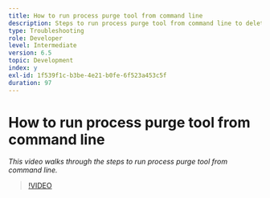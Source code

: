 ```yaml
---
title: How to run process purge tool from command line
description: Steps to run process purge tool from command line to delete records from Job Manager table
type: Troubleshooting
role: Developer
level: Intermediate
version: 6.5
topic: Development
index: y
exl-id: 1f539f1c-b3be-4e21-b0fe-6f523a453c5f
duration: 97
---
```

# How to run process purge tool from command line

*This video walks through the steps to run process purge tool from command line.*

>[!VIDEO](https://video.tv.adobe.com/v/335508?quality=12&learn=on)

